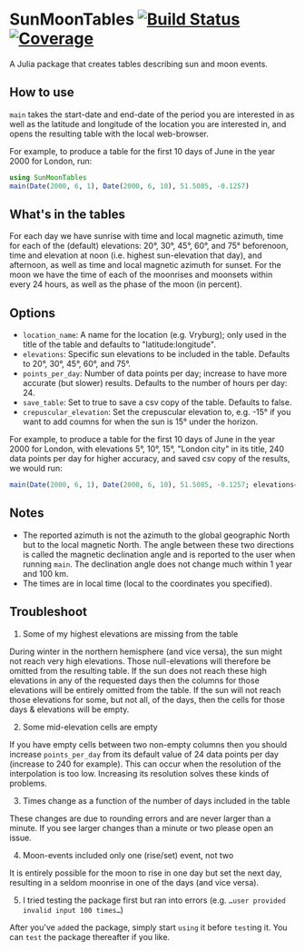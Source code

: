 # SunMoonTables [![Build Status](https://github.com/yakir12/SunMoonTables.jl/actions/workflows/CI.yml/badge.svg?branch=main)](https://github.com/yakir12/SunMoonTables.jl/actions/workflows/CI.yml?query=branch%3Amain) [![Coverage](https://codecov.io/gh/yakir12/SunMoonTables.jl/branch/main/graph/badge.svg)](https://codecov.io/gh/yakir12/SunMoonTables.jl)

A Julia package that creates tables describing sun and moon events.

## How to use
`main` takes the start-date and end-date of the period you are interested in as well as the latitude and longitude of the location you are interested in, and opens the resulting table with the local web-browser.

For example, to produce a table for the first 10 days of June in the year 2000 for London, run:

```julia
using SunMoonTables
main(Date(2000, 6, 1), Date(2000, 6, 10), 51.5085, -0.1257)
```

## What's in the tables
For each day we have sunrise with time and local magnetic azimuth, time for each of the (default) elevations: 20°, 30°, 45°, 60°, and 75° beforenoon, time and elevation at noon (i.e. highest sun-elevation that day), and afternoon, as well as time and local magnetic azimuth for sunset. 
For the moon we have the time of each of the moonrises and moonsets within every 24 hours, as well as the phase of the moon (in percent).

## Options
- `location_name`: A name for the location (e.g. Vryburg); only used in the title of the table and defaults to "latitude:longitude".
- `elevations`: Specific sun elevations to be included in the table. Defaults to 20°, 30°, 45°, 60°, and 75°.
- `points_per_day`: Number of data points per day; increase to have more accurate (but slower) results. Defaults to the number of hours per day: 24.
- `save_table`: Set to true to save a csv copy of the table. Defaults to false.
- `crepuscular_elevation`: Set the crepuscular elevation to, e.g. -15° if you want to add coumns for when the sun is 15° under the horizon.

For example, to produce a table for the first 10 days of June in the year 2000 for London, with elevations 5°, 10°, 15°, "London city" in its title, 240 data points per day for higher accuracy, and saved csv copy of the results, we would run:
```julia
main(Date(2000, 6, 1), Date(2000, 6, 10), 51.5085, -0.1257; elevations=[5, 10, 15], location_name="London city", points_per_day=240, save_table=true))
```

## Notes
- The reported azimuth is not the azimuth to the global geographic North but to the local magnetic North. The angle between these two directions is called the magnetic declination angle and is reported to the user when running `main`. The declination angle does not change much within 1 year and 100 km.
- The times are in local time (local to the coordinates you specified).

## Troubleshoot
1. Some of my highest elevations are missing from the table

During winter in the northern hemisphere (and vice versa), the sun might not reach very high elevations. Those null-elevations will therefore be omitted from the resulting table. If the sun does not reach these high elevations in any of the requested days then the columns for those elevations will be entirely omitted from the table. If the sun will not reach those elevations for some, but not all, of the days, then the cells for those days & elevations will be empty.

2. Some mid-elevation cells are empty

If you have empty cells between two non-empty columns then you should increase `points_per_day` from its default value of 24 data points per day (increase to 240 for example). This can occur when the resolution of the interpolation is too low. Increasing its resolution solves these kinds of problems.

3. Times change as a function of the number of days included in the table

These changes are due to rounding errors and are never larger than a minute. If you see larger changes than a minute or two please open an issue. 

4. Moon-events included only one (rise/set) event, not two

It is entirely possible for the moon to rise in one day but set the next day, resulting in a seldom moonrise in one of the days (and vice versa).

5. I tried testing the package first but ran into errors (e.g. `…user provided invalid input 100 times…`)

After you've `add`ed the package, simply start `using` it before `test`ing it. You can `test` the package thereafter if you like. 

